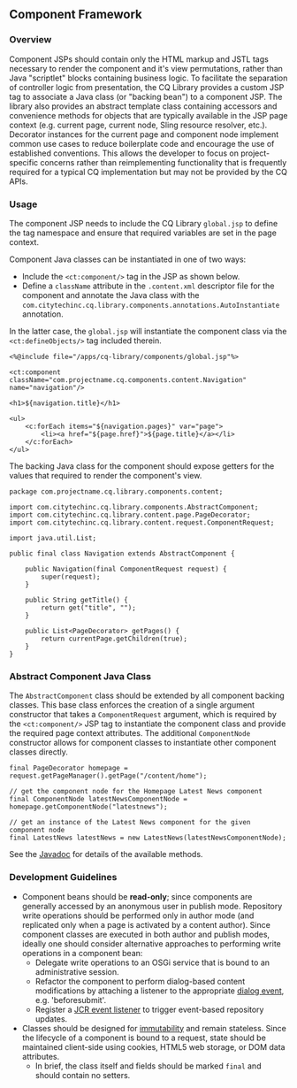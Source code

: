 ## Component Framework

### Overview

Component JSPs should contain only the HTML markup and JSTL tags necessary to render the component and it's view permutations, rather than Java "scriptlet" blocks containing business logic.  To facilitate the separation of controller logic from presentation, the CQ Library provides a custom JSP tag to associate a Java class (or "backing bean") to a component JSP.  The library also provides an abstract template class containing accessors and convenience methods for objects that are typically available in the JSP page context (e.g. current page, current node, Sling resource resolver, etc.).  Decorator instances for the current page and component node implement common use cases to reduce boilerplate code and encourage the use of established conventions.  This allows the developer to focus on project-specific concerns rather than reimplementing functionality that is frequently required for a typical CQ implementation but may not be provided by the CQ APIs.

### Usage

The component JSP needs to include the CQ Library `global.jsp` to define the tag namespace and ensure that required variables are set in the page context.

Component Java classes can be instantiated in one of two ways:

* Include the `<ct:component/>` tag in the JSP as shown below.
* Define a `className` attribute in the `.content.xml` descriptor file for the component and annotate the Java class with the `com.citytechinc.cq.library.components.annotations.AutoInstantiate` annotation.

In the latter case, the `global.jsp` will instantiate the component class via the `<ct:defineObjects/>` tag included therein.

    <%@include file="/apps/cq-library/components/global.jsp"%>

    <ct:component className="com.projectname.cq.components.content.Navigation" name="navigation"/>

    <h1>${navigation.title}</h1>

    <ul>
        <c:forEach items="${navigation.pages}" var="page">
            <li><a href="${page.href}">${page.title}</a></li>
        </c:forEach>
    </ul>

The backing Java class for the component should expose getters for the values that required to render the component's view.

    package com.projectname.cq.library.components.content;

    import com.citytechinc.cq.library.components.AbstractComponent;
    import com.citytechinc.cq.library.content.page.PageDecorator;
    import com.citytechinc.cq.library.content.request.ComponentRequest;

    import java.util.List;

    public final class Navigation extends AbstractComponent {

        public Navigation(final ComponentRequest request) {
            super(request);
        }

        public String getTitle() {
            return get("title", "");
        }

        public List<PageDecorator> getPages() {
            return currentPage.getChildren(true);
        }
    }

### Abstract Component Java Class

The `AbstractComponent` class should be extended by all component backing classes.  This base class enforces the creation of a single argument constructor that takes a `ComponentRequest` argument, which is required by the `<ct:component/>` JSP tag to instantiate the component class and provide the required page context attributes.  The additional `ComponentNode` constructor allows for component classes to instantiate other component classes directly.

    final PageDecorator homepage = request.getPageManager().getPage("/content/home");

    // get the component node for the Homepage Latest News component
    final ComponentNode latestNewsComponentNode = homepage.getComponentNode("latestnews");

    // get an instance of the Latest News component for the given component node
    final LatestNews latestNews = new LatestNews(latestNewsComponentNode);

See the [Javadoc](http://code.citytechinc.com/cq-library/apidocs/com/citytechinc/cq/library/components/AbstractComponent.html) for details of the available methods.

### Development Guidelines

* Component beans should be **read-only**; since components are generally accessed by an anonymous user in publish mode.  Repository write operations should be performed only in author mode (and replicated only when a page is activated by a content author).  Since component classes are executed in both author and publish modes, ideally one should consider alternative approaches to performing write operations in a component bean:
    * Delegate write operations to an OSGi service that is bound to an administrative session.
    * Refactor the component to perform dialog-based content modifications by attaching a listener to the appropriate [dialog event](http://dev.day.com/content/docs/en/cq/current/widgets-api/index.html?class=CQ.Dialog), e.g. 'beforesubmit'.
    * Register a [JCR event listener](http://www.day.com/maven/jsr170/javadocs/jcr-2.0/javax/jcr/observation/ObservationManager.html) to trigger event-based repository updates.
* Classes should be designed for [immutability](http://www.javapractices.com/topic/TopicAction.do?Id=29) and remain stateless.  Since the lifecycle of a component is bound to a request, state should be maintained client-side using cookies, HTML5 web storage, or DOM data attributes.
    * In brief, the class itself and fields should be marked `final` and should contain no setters.